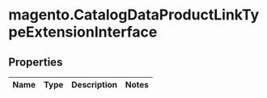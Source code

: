 # magento.CatalogDataProductLinkTypeExtensionInterface

## Properties
Name | Type | Description | Notes
------------ | ------------- | ------------- | -------------



